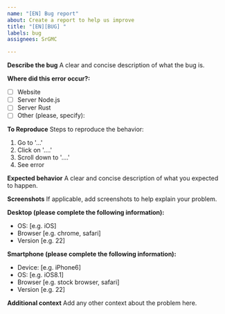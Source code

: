 ```yaml
---
name: "[EN] Bug report"
about: Create a report to help us improve
title: "[EN][BUG] "
labels: bug
assignees: SrGMC

---
```


**Describe the bug**
A clear and concise description of what the bug is.

**Where did this error occur?:**
- [ ] Website
- [ ] Server Node.js
- [ ] Server Rust
- [ ] Other (please, specify):

**To Reproduce**
Steps to reproduce the behavior:
1. Go to '...'
2. Click on '....'
3. Scroll down to '....'
4. See error

**Expected behavior**
A clear and concise description of what you expected to happen.

**Screenshots**
If applicable, add screenshots to help explain your problem.

**Desktop (please complete the following information):**
 - OS: [e.g. iOS]
 - Browser [e.g. chrome, safari]
 - Version [e.g. 22]

**Smartphone (please complete the following information):**
 - Device: [e.g. iPhone6]
 - OS: [e.g. iOS8.1]
 - Browser [e.g. stock browser, safari]
 - Version [e.g. 22]

**Additional context**
Add any other context about the problem here.
